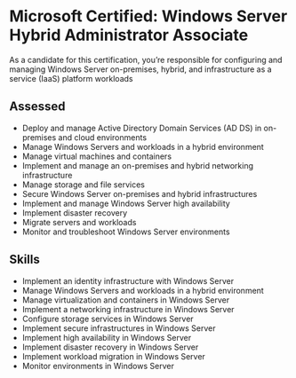 # Microsoft Certified: Windows Server Hybrid Administrator Associate
As a candidate for this certification, you’re responsible for configuring and managing Windows Server on-premises, hybrid, and infrastructure as a service (IaaS) platform workloads

## Assessed
* Deploy and manage Active Directory Domain Services (AD DS) in on-premises and cloud environments
* Manage Windows Servers and workloads in a hybrid environment
* Manage virtual machines and containers
* Implement and manage an on-premises and hybrid networking infrastructure
* Manage storage and file services
* Secure Windows Server on-premises and hybrid infrastructures
* Implement and manage Windows Server high availability
* Implement disaster recovery
* Migrate servers and workloads
* Monitor and troubleshoot Windows Server environments

## Skills 
* Implement an identity infrastructure with Windows Server
* Manage Windows Servers and workloads in a hybrid environment
* Manage virtualization and containers in Windows Server
* Implement a networking infrastructure in Windows Server
* Configure storage services in Windows Server
* Implement secure infrastructures in Windows Server
* Implement high availability in Windows Server
* Implement disaster recovery in Windows Server
* Implement workload migration in Windows Server
* Monitor environments in Windows Server
